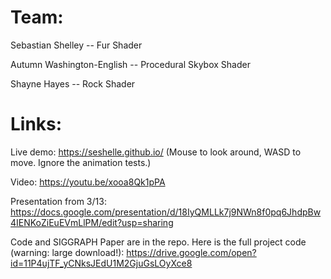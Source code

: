 # Team:
Sebastian Shelley -- Fur Shader

Autumn Washington-English -- Procedural Skybox Shader

Shayne Hayes -- Rock Shader

# Links:
Live demo: https://seshelle.github.io/ (Mouse to look around, WASD to move. Ignore the animation tests.)

Video: https://youtu.be/xooa8Qk1pPA

Presentation from 3/13: https://docs.google.com/presentation/d/18IyQMLLk7j9NWn8f0pq6JhdpBw4IENKoZiEuEVmLlPM/edit?usp=sharing

Code and SIGGRAPH Paper are in the repo. Here is the full project code (warning: large download!): https://drive.google.com/open?id=11P4ujTF_yCNksJEdU1M2GjuGsLOyXce8
